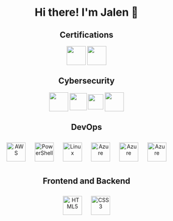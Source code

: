 <h1 align="center"> Hi there! I'm Jalen 👋 </h1>

<h2 align="center"> Certifications </h2>
<div align="center"> 
<a href="https://www.comptia.org/certifications/security"> <img src="https://images.credly.com/images/446e08ae-bbb5-4648-b85d-24b9a939eb8d/CompTIA_Security_2B.png" align="center" height="50" /></a>
<a href="https://www.comptia.org/certifications/a"> <img src="https://images.credly.com/images/2d9ba442-a3ce-4105-9d69-57f478540f70/CompTIA_A_2B.png" align="center" height="50" /></a>

<h2 align="center"> Cybersecurity </h2>
<div align="center"> 
<a href="https://nmap.org/"> <img src="https://www.uvexplorer.com/wp-content/uploads/2023/07/nmap-logo-256x256-1.png" align="center" height="50" /></a>
<a href="https://www.wireshark.org/"> <img src="https://upload.wikimedia.org/wikipedia/commons/thumb/c/c6/Wireshark_icon_new.png/768px-Wireshark_icon_new.png" align="center" height="45" /></a>
<a href="https://www.tenable.com/products/nessus"> <img src="https://d7umqicpi7263.cloudfront.net/img/product/379987ee-15e3-4170-85fc-8bf23574ba35.com/7d5ba597ca3ec8478301f69901e1bda0" align="center" height="40" /></a>
<a href="https://www.kali.org/"> <img src="https://static1.xdaimages.com/wordpress/wp-content/uploads/2023/08/kali-linux-dragon-logo.png" align="center" height="50" /></a>
</div>

<h2 align="center"> DevOps </h2>
<div align="center"> 
<a href="https://aws.amazon.com/" target="_blank"><img style="margin: 10px" src="https://profilinator.rishav.dev/skills-assets/amazonwebservices-original-wordmark.svg" alt="AWS" height="50" /></a>  
<a href="https://docs.microsoft.com/en-us/powershell/" target="_blank"><img style="margin: 10px" src="https://profilinator.rishav.dev/skills-assets/powershell.png" alt="PowerShell" height="50" /></a>  
<a href="https://www.linux.org/" target="_blank"><img style="margin: 10px" src="https://profilinator.rishav.dev/skills-assets/linux-original.svg" alt="Linux" height="50" /></a>  
<a href="https://azure.microsoft.com/en-in/" target="_blank"><img style="margin: 10px" src="https://profilinator.rishav.dev/skills-assets/microsoft_azure-icon.svg" alt="Azure" height="50" /></a>
<a href="https://www.microsoft.com/en-us/windows" target="_blank"><img style="margin: 10px" src="https://cdn2.iconfinder.com/data/icons/designer-skills/128/windows-512.png" alt="Azure" height="50" /></a>
<a href="https://www.apple.com/mac/" target="_blank"><img style="margin: 10px" src="https://upload.wikimedia.org/wikipedia/commons/c/c9/Finder_Icon_macOS_Big_Sur.png" alt="Azure" height="50" /></a>
</div>

<h2 align="center"> Frontend and Backend </h2>
<div align="center"> 
<a href="https://en.wikipedia.org/wiki/HTML5" target="_blank"><img style="margin: 10px" src="https://profilinator.rishav.dev/skills-assets/html5-original-wordmark.svg" alt="HTML5" height="50" /></a>
<a href="https://www.w3schools.com/css/" target="_blank"><img style="margin: 10px" src="https://profilinator.rishav.dev/skills-assets/css3-original-wordmark.svg" alt="CSS3" height="50" /></a>  
</div>
